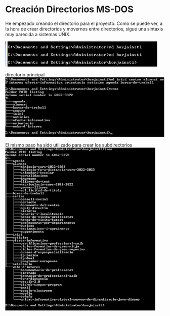 # Creación Directorios MS-DOS
He empezado creando el directorio para el proyecto. 
Como se puede ver,  a la hora de crear directorios y movernos entre directorios, sigue una sintaxis muy parecida a sistemas UNIX.


![Creación de la estructura principal](https://github.com/abascunana/MSDOSESTRUCTURA/blob/master/1.png)

directorio principal
![Directorios creados](https://github.com/abascunana/MSDOSESTRUCTURA/blob/master/2.png)

El mismo paso ha sido utilizado para crear los subdirectorios
![Resultado Final](https://github.com/abascunana/MSDOSESTRUCTURA/blob/master/3.png)
